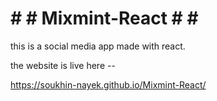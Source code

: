 # # # Mixmint-React # # #  

this is a social media app made with react. 

the website is live here --

https://soukhin-nayek.github.io/Mixmint-React/
